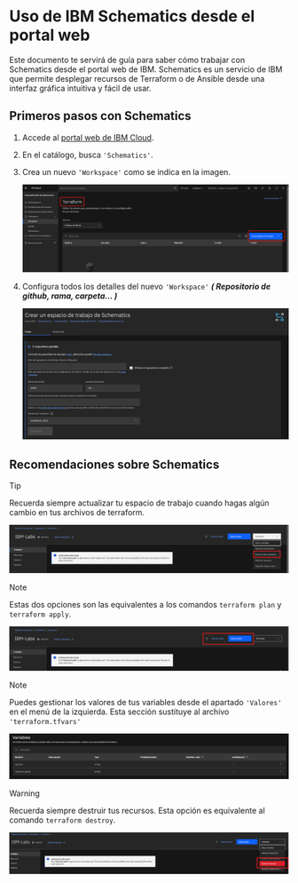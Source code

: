 # Uso de IBM Schematics desde el portal web

Este documento te servirá de guía para saber cómo trabajar con Schematics desde el portal web de IBM.
Schematics es un servicio de IBM que permite desplegar recursos de Terraform o de Ansible desde una interfaz gráfica intuitiva y fácil de usar.

## Primeros pasos con Schematics

1. Accede al [portal web de IBM Cloud](https://cloud.ibm.com/).

2. En el catálogo, busca `'Schematics'`.

3. Crea un nuevo `'Workspace'` como se indica en la imagen. 

    ![Creando un nuevo workspace para terraform](img/wspace.png) 

4. Configura todos los detalles del nuevo `'Workspace'` **_( Repositorio de github, rama, carpeta... )_**

    ![Configurando el workspace](img/wsdetails.png)

## Recomendaciones sobre Schematics

> [!TIP] 
>  Recuerda siempre actualizar tu espacio de trabajo cuando hagas algún cambio en tus archivos de terraform.

  ![Actualizar espacio de trabajo](img/wsupdate.png)

> [!NOTE]
>  Estas dos opciones son las equivalentes a los comandos `terraform plan` y `terraform apply`.


  ![Plan y Apply](img/wsplanapply.png)

> [!NOTE]
>  Puedes gestionar los valores de tus variables desde el apartado `'Valores'` en el menú de la izquierda.  Esta sección sustituye al archivo `'terraform.tfvars'`

  ![Variables](img/variables.png)

> [!WARNING]
>   Recuerda siempre destruir tus recursos. Esta opción es equivalente al comando `terraform destroy`.

 ![Destroy resources](img/destroy.png)
